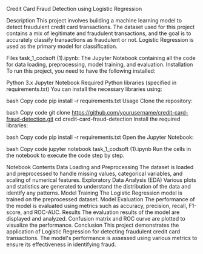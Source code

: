 Credit Card Fraud Detection using Logistic Regression

Description
This project involves building a machine learning model to detect fraudulent credit card transactions. The dataset used for this project contains a mix of legitimate and fraudulent transactions, and the goal is to accurately classify transactions as fraudulent or not. Logistic Regression is used as the primary model for classification.

Files
task_1_codsoft (1).ipynb: The Jupyter Notebook containing all the code for data loading, preprocessing, model training, and evaluation.
Installation
To run this project, you need to have the following installed:

Python 3.x
Jupyter Notebook
Required Python libraries (specified in requirements.txt)
You can install the necessary libraries using:

bash
Copy code
pip install -r requirements.txt
Usage
Clone the repository:

bash
Copy code
git clone https://github.com/yourusername/credit-card-fraud-detection.git
cd credit-card-fraud-detection
Install the required libraries:

bash
Copy code
pip install -r requirements.txt
Open the Jupyter Notebook:

bash
Copy code
jupyter notebook task_1_codsoft (1).ipynb
Run the cells in the notebook to execute the code step by step.

Notebook Contents
Data Loading and Preprocessing
The dataset is loaded and preprocessed to handle missing values, categorical variables, and scaling of numerical features.
Exploratory Data Analysis (EDA)
Various plots and statistics are generated to understand the distribution of the data and identify any patterns.
Model Training
The Logistic Regression model is trained on the preprocessed dataset.
Model Evaluation
The performance of the model is evaluated using metrics such as accuracy, precision, recall, F1-score, and ROC-AUC.
Results
The evaluation results of the model are displayed and analyzed.
Confusion matrix and ROC curve are plotted to visualize the performance.
Conclusion
This project demonstrates the application of Logistic Regression for detecting fraudulent credit card transactions. The model's performance is assessed using various metrics to ensure its effectiveness in identifying fraud.
